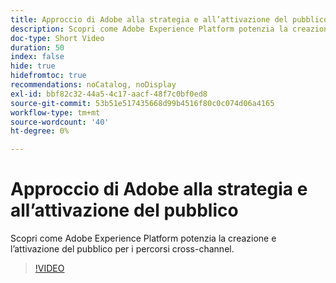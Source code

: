```yaml
---
title: Approccio di Adobe alla strategia e all’attivazione del pubblico
description: Scopri come Adobe Experience Platform potenzia la creazione e l’attivazione del pubblico per i percorsi cross-channel.
doc-type: Short Video
duration: 50
index: false
hide: true
hidefromtoc: true
recommendations: noCatalog, noDisplay
exl-id: bbf82c32-44a5-4c17-aacf-48f7c0bf0ed8
source-git-commit: 53b51e517435668d99b4516f80c0c074d06a4165
workflow-type: tm+mt
source-wordcount: '40'
ht-degree: 0%

---
```


# Approccio di Adobe alla strategia e all’attivazione del pubblico

Scopri come Adobe Experience Platform potenzia la creazione e l’attivazione del pubblico per i percorsi cross-channel.

<!-- 62_S655_3442541_49_adobes-approach-to-audience-strategy-and-activation -->
>[!VIDEO](https://video.tv.adobe.com/v/3458225/?learn=on&enablevpops=true)
